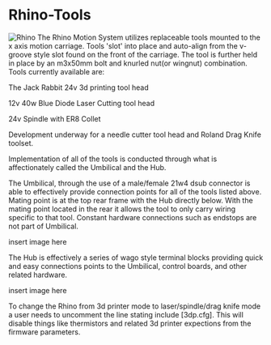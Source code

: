 
# Rhino-Tools
![Rhino](Rhino-3d-Printer/Tools/13B1CBD9-4845-4C6B-A269-3DE548539205.jpeg)
The Rhino Motion System utilizes replaceable tools mounted to the x axis motion carriage.  Tools 'slot' into place and auto-align from the v-groove style slot found on the front of the carriage.  The tool is further held in place by an m3x50mm bolt and knurled nut(or wingnut) combination.  Tools currently available are:

The Jack Rabbit 24v 3d printing tool head 

12v 40w Blue Diode Laser Cutting tool head

24v Spindle with ER8 Collet


Development underway for a needle cutter tool head and Roland Drag Knife toolset.

Implementation of all of the tools is conducted through what is affectionately called the Umbilical and the Hub.  

The Umbilical, through the use of a male/female 21w4 dsub connector is able to effectively provide connection points for all of the tools listed above.  Mating point is at the top rear frame with the Hub directly below.  With the mating point located in the rear it allows the tool to only carry wiring specific to that tool.  Constant hardware connections such as endstops are not part of Umbilical.

insert image here

The Hub is effectively a series of wago style terminal blocks providing quick and easy connections points to the Umbilical, control boards, and other related hardware.

insert image here

To change the Rhino from 3d printer mode to laser/spindle/drag knife mode a user needs to uncomment the line stating include [3dp.cfg].  This will disable things like thermistors and related 3d printer expections from the firmware parameters.







